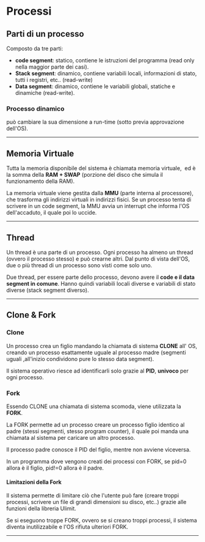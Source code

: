 
# Processi

## Parti di un processo
Composto da tre parti: 

-   **code segment**: statico, contiene le istruzioni del programma (read only nella maggior parte dei casi).  
-   **Stack segment**: dinamico, contiene variabili locali, informazioni di stato, tutti i registri, etc.. (read-write) 
-   **Data segment**: dinamico, contiene le variabili globali, statiche e dinamiche (read-write). 
    
### Processo dinamico
può cambiare la sua dimensione a run-time (sotto previa approvazione 
dell'OS). 
***
## Memoria Virtuale 

Tutta la memoria disponibile del sistema è chiamata memoria virtuale,  ed è la somma della **RAM + SWAP** (porzione del disco che simula il funzionamento della RAM). 

La memoria virtuale viene gestita dalla **MMU** (parte interna al processore), che trasforma gli indirizzi virtuali in indirizzi fisici. 
Se un processo tenta di scrivere in un code segment, la MMU avvia un interrupt che informa l'OS dell'accaduto, il quale poi lo uccide. 
***
## Thread
Un thread è una parte di un processo.
Ogni processo ha almeno un thread (ovvero il processo stesso) e può crearne altri. 
Dal punto di vista dell'OS, due o più thread di un processo sono visti come solo uno. 

Due thread, per essere parte dello processo, devono avere il **code e il data segment in comune**. 
Hanno quindi variabili locali diverse e variabili di stato diverse (stack segment diverso). 
***
## Clone & Fork

### Clone
Un processo crea un figlio mandando la chiamata di sistema **CLONE** all' OS, creando un processo esattamente uguale al processo madre (segmenti uguali ,all'inizio condividono pure lo stesso data segment). 

Il sistema operativo riesce ad identificarli solo grazie al **PID**, **univoco** per ogni processo. 

### Fork
Essendo CLONE una chiamata di sistema scomoda, viene utilizzata la **FORK**. 

La FORK permette ad un processo creare un processo figlio identico al padre (stessi segmenti, stesso program counter), il quale poi manda una chiamata al sistema per caricare un altro processo. 

Il processo padre conosce il PID del figlio, mentre non avviene viceversa. 

In un programma dove vengono creati dei processi con FORK, se pid=0 allora è il figlio, pid!=0 allora è il padre. 

#### Limitazioni della Fork
Il sistema permette di limitare ciò che l'utente può fare (creare troppi processi, scrivere un file di grandi dimensioni su disco, etc..) grazie alle funzioni della libreria Ulimit. 

Se si eseguono troppe FORK, ovvero se si creano troppi processi, il sistema diventa inutilizzabile e l'OS rifiuta ulteriori FORK. 
***

